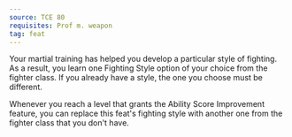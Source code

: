 ```yaml
---
source: TCE 80
requisites: Prof m. weapon
tag: feat
---
```


Your martial training has helped you develop a particular style of fighting. As a result, you learn one Fighting Style option of your choice from the fighter class. If you already have a style, the one you choose must be different.

Whenever you reach a level that grants the Ability Score Improvement feature, you can replace this feat's fighting style with another one from the fighter class that you don't have.


